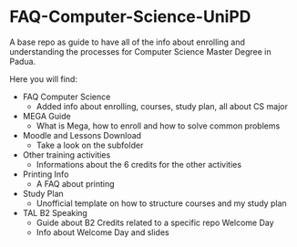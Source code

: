 # FAQ-Computer-Science-UniPD
A base repo as guide to have all of the info about enrolling and understanding the processes for Computer Science Master Degree in Padua.

Here you will find:
- FAQ Computer Science
  - Added info about enrolling, courses, study plan, all about CS major
- MEGA Guide
  - What is Mega, how to enroll and how to solve common problems
- Moodle and Lessons Download
  - Take a look on the subfolder
- Other training activities
  - Informations about the 6 credits for the other activities
- Printing Info
  - A FAQ about printing 
- Study Plan
  - Unofficial template on how to structure courses and my study plan 
- TAL B2 Speaking
  - Guide about B2 Credits related to a specific repo
Welcome Day
  - Info about Welcome Day and slides
